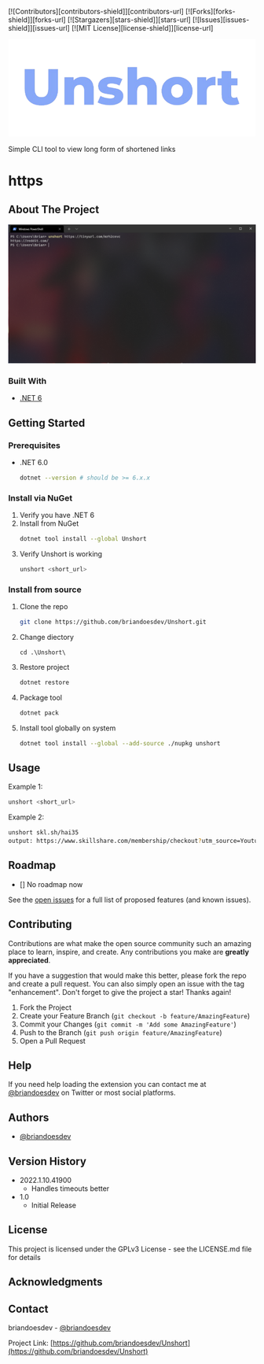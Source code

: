 [![Contributors][contributors-shield]][contributors-url]
[![Forks][forks-shield]][forks-url]
[![Stargazers][stars-shield]][stars-url]
[![Issues][issues-shield]][issues-url]
[![MIT License][license-shield]][license-url]

![Unshort Logo](https://raw.githubusercontent.com/briandoesdev/Unshort/main/screenshots/unshort_logo.png)

Simple CLI tool to view long form of shortened links

# https

## About The Project

![Unshort Screen Shot](https://raw.githubusercontent.com/briandoesdev/Unshort/main/screenshots/screenshot.png)

### Built With

* [.NET 6](https://dotnet.microsoft.com/en-us/)

## Getting Started

### Prerequisites

* .NET 6.0
  ```sh
  dotnet --version # should be >= 6.x.x
  ```

### Install via NuGet

1. Verify you have .NET 6
2. Install from NuGet
   ```sh
   dotnet tool install --global Unshort
   ```
3. Verify Unshort is working
   ```sh
   unshort <short_url>
   ```

### Install from source

1. Clone the repo
   ```sh
   git clone https://github.com/briandoesdev/Unshort.git
   ```
2. Change diectory
   ```
   cd .\Unshort\
   ```
3. Restore project
   ```sh
   dotnet restore
   ```
4. Package tool
   ```sh
   dotnet pack
   ```
5. Install tool globally on system
   ```sh
   dotnet tool install --global --add-source ./nupkg unshort

## Usage

Example 1:
```sh
unshort <short_url>
```

Example 2:
```sh
unshort skl.sh/hai35
output: https://www.skillshare.com/membership/checkout?utm_source=Youtube&utm_medium=paid-HalfasInteresting&utm_campaign=2020-6-HalfasInteresting-35&utm_content=cta-link&coupon=YTHALFASINTERESTING35&onboarding_tag=24,191,39,672,3&classes=1539782161,1539782161,1389209398
```

## Roadmap

- [] No roadmap now

See the [open issues](https://github.com/briandoesdev/Unshort/issues) for a full list of proposed features (and known issues).

## Contributing

Contributions are what make the open source community such an amazing place to learn, inspire, and create. Any contributions you make are **greatly appreciated**.

If you have a suggestion that would make this better, please fork the repo and create a pull request. You can also simply open an issue with the tag "enhancement".
Don't forget to give the project a star! Thanks again!

1. Fork the Project
2. Create your Feature Branch (`git checkout -b feature/AmazingFeature`)
3. Commit your Changes (`git commit -m 'Add some AmazingFeature'`)
4. Push to the Branch (`git push origin feature/AmazingFeature`)
5. Open a Pull Request

## Help

If you need help loading the extension you can contact me at [@briandoesdev](https://twitter.com/briandoesdev) on Twitter or most social platforms.

## Authors

- [@briandoesdev](https://twitter.com/briandoesdev)

## Version History

- 2022.1.10.41900
    - Handles timeouts better
- 1.0
    - Initial Release

## License

This project is licensed under the GPLv3 License - see the LICENSE.md file for details

## Acknowledgments

## Contact

briandoesdev - [@briandoesdev](https://twitter.com/briandoesdev) 

Project Link: [https://github.com/briandoesdev/Unshort](https://github.com/briandoesdev/Unshort)
